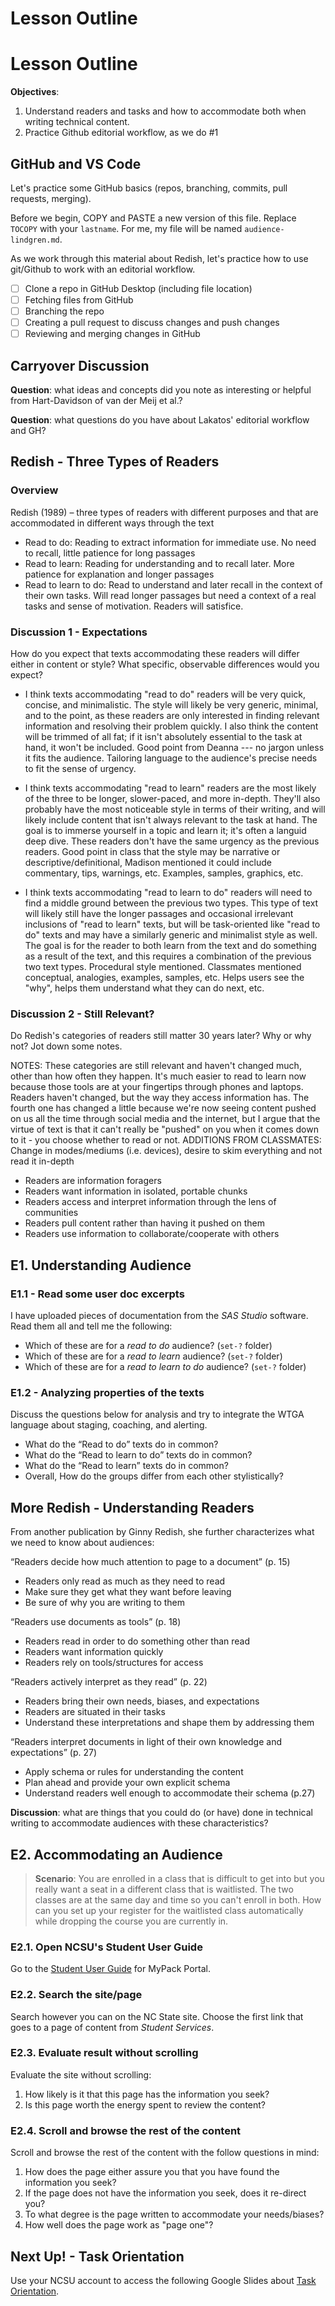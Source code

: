# Lesson Outline
# Lesson Outline

**Objectives**:

1. Understand readers and tasks and how to accommodate both when writing technical content.
2. Practice Github editorial workflow, as we do #1

## GitHub and VS Code

Let's practice some GitHub basics (repos, branching, commits, pull requests, merging).

Before we begin, COPY and PASTE a new version of this file. Replace `TOCOPY` with your `lastname`. For me, my file will be named `audience-lindgren.md`.

As we work through this material about Redish, let's practice how to use git/Github to work with an editorial workflow.

- [ ] Clone a repo in GitHub Desktop (including file location)
- [ ] Fetching files from GitHub
- [ ] Branching the repo
- [ ] Creating a pull request to discuss changes and push changes
- [ ] Reviewing and merging changes in GitHub

## Carryover Discussion

**Question**: what ideas and concepts did you note as interesting or helpful from Hart-Davidson of van der Meij et al.?

**Question**: what questions do you have about Lakatos' editorial workflow and GH?

## Redish - Three Types of Readers

### Overview

Redish (1989) – three types of readers with different purposes and that are accommodated in different ways through the text

- Read to do: Reading to extract information for immediate use. No need to recall, little patience for long passages
- Read to learn: Reading for understanding and to recall later.  More patience for explanation and longer passages
- Read to learn to do: Read to understand and later recall in the context of their own tasks. Will read longer passages but need a context of a real tasks and sense of motivation. Readers will satisfice.

### Discussion 1 - Expectations

How do you expect that texts accommodating these readers will differ either in content or style? What specific, observable differences would you expect?

* I think texts accommodating "read to do" readers will be very quick, concise, and minimalistic. The style will likely be very generic, minimal, and to the point, as these readers are only interested in finding relevant information and resolving their problem quickly. I also think the content will be trimmed of all fat; if it isn't absolutely essential to the task at hand, it won't be included. Good point from Deanna --- no jargon unless it fits the audience. Tailoring language to the audience's precise needs to fit the sense of urgency. 

* I think texts accommodating "read to learn" readers are the most likely of the three to be longer, slower-paced, and more in-depth. They'll also probably have the most noticeable style in terms of their writing, and will likely include content that isn't always relevant to the task at hand. The goal is to immerse yourself in a topic and learn it; it's often a languid deep dive. These readers don't have the same urgency as the previous readers. Good point in class that the style may be narrative or descriptive/definitional, Madison mentioned it could include commentary, tips, warnings, etc. Examples, samples, graphics, etc. 

* I think texts accommodating "read to learn to do" readers will need to find a middle ground between the previous two types. This type of text will likely still have the longer passages and occasional irrelevant inclusions of "read to learn" texts, but will be task-oriented like "read to do" texts and may have a similarly generic and minimalist style as well. The goal is for the reader to both learn from the text and do something as a result of the text, and this requires a combination of the previous two text types. Procedural style mentioned. Classmates mentioned conceptual, analogies, examples, samples, etc. Helps users see the "why", helps them understand what they can do next, etc. 

### Discussion 2 - Still Relevant?

Do Redish's categories of readers still matter 30 years later? Why or why not? Jot down some notes.

NOTES: These categories are still relevant and haven't changed much, other than how often they happen. It's much easier to read to learn now because those tools are at your fingertips through phones and laptops. Readers haven't changed, but the way they access information has. The fourth one has changed a little because we're now seeing content pushed on us all the time through social media and the internet, but I argue that the virtue of text is that it can't really be "pushed" on you when it comes down to it - you choose whether to read or not. 
  ADDITIONS FROM CLASSMATES: Change in modes/mediums (i.e. devices), desire to skim everything and not read it in-depth

- Readers are information foragers
- Readers want information in isolated, portable chunks
- Readers access and interpret information through the lens of communities
- Readers pull content rather than having it pushed on them
- Readers use information to collaborate/cooperate with others

## E1. Understanding Audience

### E1.1 - Read some user doc excerpts

I have uploaded pieces of documentation from the *SAS Studio* software. Read them all and tell me the following:

- Which of these are for a *read to do* audience? (`set-?` folder)
- Which of these are for a *read to learn* audience? (`set-?` folder)
- Which of these are for a *read to learn to do* audience? (`set-?` folder)

### E1.2 - Analyzing properties of the texts

Discuss the questions below for analysis and try to integrate the WTGA language about staging, coaching, and alerting.

- What do the “Read to do” texts do in common?
- What do the “Read to learn to do” texts do in common?
- What do the “Read to learn” texts do in common?
- Overall, How do the groups differ from each other stylistically?

## More Redish - Understanding Readers

From another publication by Ginny Redish, she further characterizes what we need to know about audiences:

“Readers decide how much attention to page to a document” (p. 15)
- Readers only read as much as they need to read
- Make sure they get what they want before leaving
- Be sure of why you are writing to them

“Readers use documents as tools” (p. 18)
- Readers read in order to do something other than read
- Readers want information quickly
- Readers rely on tools/structures for access

“Readers actively interpret as they read” (p. 22)
- Readers bring their own needs, biases, and expectations
- Readers are situated in their tasks
- Understand these interpretations and shape them by addressing them

“Readers interpret documents in light of their own knowledge and expectations” (p. 27)
- Apply schema or rules for understanding the content
- Plan ahead and provide your own explicit schema
- Understand readers well enough to accommodate their schema (p.27)

**Discussion**: what are things that you could do (or have) done in technical writing to accommodate audiences with these characteristics?

## E2. Accommodating an Audience

> **Scenario**: You are enrolled in a class that is difficult to get into but you really want a seat in a different class that is waitlisted. The two classes are at the same day and time so you can't enroll in both. How can you set up your register for the waitlisted class automatically while dropping the course you are currently in.

### E2.1. Open NCSU's Student User Guide

Go to the [Student User Guide](https://sis.emas.ncsu.edu/students/) for MyPack Portal.

### E2.2. Search the site/page

Search however you can on the NC State site. Choose the first link that goes to a page of content from *Student Services*.

### E2.3. Evaluate result without scrolling

Evaluate the site without scrolling:

1. How likely is it that this page has the information you seek?
2. Is this page worth the energy spent to review the content?

### E2.4. Scroll and browse the rest of the content

Scroll and browse the rest of the content with the follow questions in mind:

1. How does the page either assure you that you have found the information you seek?
2. If the page does not have the information you seek, does it re-direct you?
3. To what degree is the page written to accommodate your needs/biases?
4. How well does the page work as "page one"?

## Next Up! - Task Orientation

Use your NCSU account to access the following Google Slides about [Task Orientation](https://docs.google.com/presentation/d/1QDSchasxTbvmpup093VWrJ96j3X-XBXK/edit?usp=sharing&ouid=106375923921921850595&rtpof=true&sd=true).
